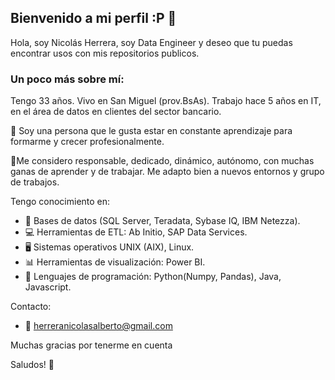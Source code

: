 ## Bienvenido a mi perfil :P 👋

Hola, soy Nicolás Herrera, soy Data Engineer y deseo que tu puedas encontrar usos con mis repositorios publicos. 

### Un poco más sobre mí:

Tengo 33 años. Vivo en San Miguel (prov.BsAs). Trabajo hace 5 años en IT, en el área de datos en clientes del sector bancario.

📖 Soy una persona que le gusta estar en constante aprendizaje para formarme y crecer profesionalmente. 

📌Me considero responsable, dedicado, dinámico, autónomo, con muchas ganas de aprender y de trabajar. Me adapto bien a nuevos entornos y grupo de trabajos.

Tengo conocimiento en: 

- 💾 Bases de datos (SQL Server, Teradata, Sybase IQ, IBM Netezza). 
- 💻 Herramientas de ETL: Ab Initio, SAP Data Services. 
- 🖥 Sistemas operativos UNIX (AIX), Linux. 
- 📊 Herramientas de visualización: Power BI.
- 🐍 Lenguajes de programación: Python(Numpy, Pandas), Java, Javascript.

Contacto:
- 📧 herreranicolasalberto@gmail.com

Muchas gracias por tenerme en cuenta

Saludos! 👋
<!--
**NicolasHerrera06/NicolasHerrera06** is a ✨ _special_ ✨ repository because its `README.md` (this file) appears on your GitHub profile.

Here are some ideas to get you started:

- 🔭 I’m currently working on ...
- 🌱 I’m currently learning ...
- 👯 I’m looking to collaborate on ...
- 🤔 I’m looking for help with ...
- 💬 Ask me about ...
- 📫 How to reach me: ...
- 😄 Pronouns: ...
- ⚡ Fun fact: ...
-->
